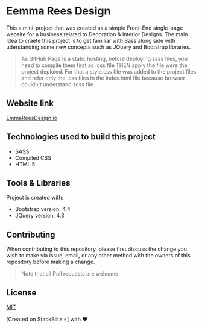 # Eemma Rees Design

This a mini-project that was created as a simple Front-End single-page website for a business related to Decoration & Interior Designs. The main Idea to craete this project is to get familiar with Sass along side with uderstanding some new concepts such as JQuery and Bootstrap libraries.

>As GitHub Page is a static hosting, before deploying sass files, you need to compile them first as .css file THEN apply the file were the project deploied. For that a style.css file was added to the project files and refer only the .css files in the index.html file because browser couldn't understand scss file.

## Website link

[EmmaReesDesign.io]()

## Technologies used to build this project

<ul>
  <li>SASS</li>
  <li>Compiled CSS</li>
  <li>HTML 5</li>
 </ul>
 
 ## Tools & Libraries  

Project is created with:

* Bootstrap version: 4.4
* JQuery version: 4.3

## Contributing

When contributing to this repository, please first discuss the change you wish to make via issue, email, or any other method with the owners of this repository before making a change.

>Note that all Pull requests are welcome

## License

[MIT](https://choosealicense.com/licenses/mit/)


[Created on StackBlitz ⚡️] with :heart:
